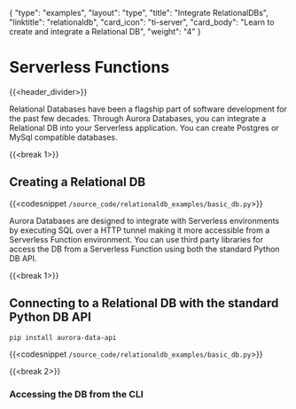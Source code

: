 {
    "type": "examples",
    "layout": "type",
    "title": "Integrate RelationalDBs",
    "linktitle": "relationaldb",
    "card_icon": "ti-server",
    "card_body": "Learn to create and integrate a Relational DB",
    "weight": "4"
}


# Serverless Functions
{{<header_divider>}}

Relational Databases have been a flagship part of software development for the past few decades. Through Aurora Databases, you can integrate a Relational DB into your Serverless application. You can create Postgres or MySql compatible databases. 


{{<break 1>}}
## Creating a Relational DB
{{<codesnippet `/source_code/relationaldb_examples/basic_db.py`>}}

Aurora Databases are designed to integrate with Serverless environments by executing SQL over a HTTP tunnel making it more accessible from a Serverless Function environment. You can use third party libraries for access the DB from a Serverless Function using both the standard Python DB API.


{{<break 1>}}
## Connecting to a Relational DB with the standard Python DB API
```bash
pip install aurora-data-api
```

{{<codesnippet `/source_code/relationaldb_examples/basic_db.py`>}}


{{<break 2>}}
### Accessing the DB from the CLI


